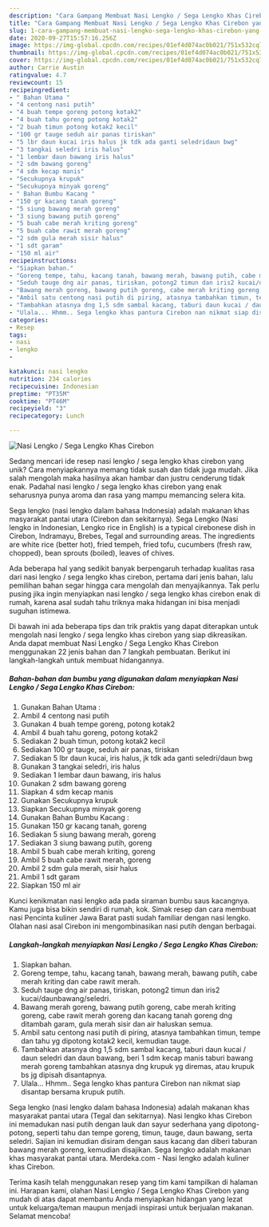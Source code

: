 ```yaml
---
description: "Cara Gampang Membuat Nasi Lengko / Sega Lengko Khas Cirebon yang Menggugah Selera"
title: "Cara Gampang Membuat Nasi Lengko / Sega Lengko Khas Cirebon yang Menggugah Selera"
slug: 1-cara-gampang-membuat-nasi-lengko-sega-lengko-khas-cirebon-yang-menggugah-selera
date: 2020-09-27T15:57:16.256Z
image: https://img-global.cpcdn.com/recipes/01ef4d074ac0b021/751x532cq70/nasi-lengko-sega-lengko-khas-cirebon-foto-resep-utama.jpg
thumbnail: https://img-global.cpcdn.com/recipes/01ef4d074ac0b021/751x532cq70/nasi-lengko-sega-lengko-khas-cirebon-foto-resep-utama.jpg
cover: https://img-global.cpcdn.com/recipes/01ef4d074ac0b021/751x532cq70/nasi-lengko-sega-lengko-khas-cirebon-foto-resep-utama.jpg
author: Carrie Austin
ratingvalue: 4.7
reviewcount: 15
recipeingredient:
- " Bahan Utama "
- "4 centong nasi putih"
- "4 buah tempe goreng potong kotak2"
- "4 buah tahu goreng potong kotak2"
- "2 buah timun potong kotak2 kecil"
- "100 gr tauge seduh air panas tiriskan"
- "5 lbr daun kucai iris halus jk tdk ada ganti seledridaun bwg"
- "3 tangkai seledri iris halus"
- "1 lembar daun bawang iris halus"
- "2 sdm bawang goreng"
- "4 sdm kecap manis"
- "Secukupnya krupuk"
- "Secukupnya minyak goreng"
- " Bahan Bumbu Kacang "
- "150 gr kacang tanah goreng"
- "5 siung bawang merah goreng"
- "3 siung bawang putih goreng"
- "5 buah cabe merah kriting goreng"
- "5 buah cabe rawit merah goreng"
- "2 sdm gula merah sisir halus"
- "1 sdt garam"
- "150 ml air"
recipeinstructions:
- "Siapkan bahan."
- "Goreng tempe, tahu, kacang tanah, bawang merah, bawang putih, cabe merah kriting dan cabe rawit merah."
- "Seduh tauge dng air panas, tiriskan, potong2 timun dan iris2 kucai/daunbawang/seledri."
- "Bawang merah goreng, bawang putih goreng, cabe merah kriting goreng, cabe rawit merah goreng dan kacang tanah goreng dng ditambah garam, gula merah sisir dan air haluskan semua."
- "Ambil satu centong nasi putih di piring, atasnya tambahkan timun, tempe dan tahu yg dipotong kotak2 kecil, kemudian tauge."
- "Tambahkan atasnya dng 1,5 sdm sambal kacang, taburi daun kucai / daun seledri dan daun bawang, beri 1 sdm kecap manis taburi bawang merah goreng tambahkan atasnya dng krupuk yg diremas, atau krupuk bs jg dipisah disantapnya."
- "Ulala... Hhmm.. Sega lengko khas pantura Cirebon nan nikmat siap disantap bersama krupuk putih."
categories:
- Resep
tags:
- nasi
- lengko
- 

katakunci: nasi lengko  
nutrition: 234 calories
recipecuisine: Indonesian
preptime: "PT35M"
cooktime: "PT46M"
recipeyield: "3"
recipecategory: Lunch

---
```



![Nasi Lengko / Sega Lengko Khas Cirebon](https://img-global.cpcdn.com/recipes/01ef4d074ac0b021/751x532cq70/nasi-lengko-sega-lengko-khas-cirebon-foto-resep-utama.jpg)

Sedang mencari ide resep nasi lengko / sega lengko khas cirebon yang unik? Cara menyiapkannya memang tidak susah dan tidak juga mudah. Jika salah mengolah maka hasilnya akan hambar dan justru cenderung tidak enak. Padahal nasi lengko / sega lengko khas cirebon yang enak seharusnya punya aroma dan rasa yang mampu memancing selera kita.

Sega lengko (nasi lengko dalam bahasa Indonesia) adalah makanan khas masyarakat pantai utara (Cirebon dan sekitarnya). Sega Lengko (Nasi lengko in Indonesian, Lengko rice in English) is a typical cirebonese dish in Cirebon, Indramayu, Brebes, Tegal and surrounding areas. The ingredients are white rice (better hot), fried tempeh, fried tofu, cucumbers (fresh raw, chopped), bean sprouts (boiled), leaves of chives.

Ada beberapa hal yang sedikit banyak berpengaruh terhadap kualitas rasa dari nasi lengko / sega lengko khas cirebon, pertama dari jenis bahan, lalu pemilihan bahan segar hingga cara mengolah dan menyajikannya. Tak perlu pusing jika ingin menyiapkan nasi lengko / sega lengko khas cirebon enak di rumah, karena asal sudah tahu triknya maka hidangan ini bisa menjadi suguhan istimewa.


Di bawah ini ada beberapa tips dan trik praktis yang dapat diterapkan untuk mengolah nasi lengko / sega lengko khas cirebon yang siap dikreasikan. Anda dapat membuat Nasi Lengko / Sega Lengko Khas Cirebon menggunakan 22 jenis bahan dan 7 langkah pembuatan. Berikut ini langkah-langkah untuk membuat hidangannya.

<!--inarticleads1-->

##### Bahan-bahan dan bumbu yang digunakan dalam menyiapkan Nasi Lengko / Sega Lengko Khas Cirebon:

1. Gunakan  Bahan Utama :
1. Ambil 4 centong nasi putih
1. Gunakan 4 buah tempe goreng, potong kotak2
1. Ambil 4 buah tahu goreng, potong kotak2
1. Sediakan 2 buah timun, potong kotak2 kecil
1. Sediakan 100 gr tauge, seduh air panas, tiriskan
1. Sediakan 5 lbr daun kucai, iris halus, jk tdk ada ganti seledri/daun bwg
1. Gunakan 3 tangkai seledri, iris halus
1. Sediakan 1 lembar daun bawang, iris halus
1. Gunakan 2 sdm bawang goreng
1. Siapkan 4 sdm kecap manis
1. Gunakan Secukupnya krupuk
1. Siapkan Secukupnya minyak goreng
1. Gunakan  Bahan Bumbu Kacang :
1. Gunakan 150 gr kacang tanah, goreng
1. Sediakan 5 siung bawang merah, goreng
1. Sediakan 3 siung bawang putih, goreng
1. Ambil 5 buah cabe merah kriting, goreng
1. Ambil 5 buah cabe rawit merah, goreng
1. Ambil 2 sdm gula merah, sisir halus
1. Ambil 1 sdt garam
1. Siapkan 150 ml air


Kunci kenikmatan nasi lengko ada pada siraman bumbu saus kacangnya. Kamu juga bisa bikin sendiri di rumah, kok. Simak resep dan cara membuat nasi Pencinta kuliner Jawa Barat pasti sudah familiar dengan nasi lengko. Olahan nasi asal Cirebon ini mengombinasikan nasi putih dengan berbagai. 

<!--inarticleads2-->

##### Langkah-langkah menyiapkan Nasi Lengko / Sega Lengko Khas Cirebon:

1. Siapkan bahan.
1. Goreng tempe, tahu, kacang tanah, bawang merah, bawang putih, cabe merah kriting dan cabe rawit merah.
1. Seduh tauge dng air panas, tiriskan, potong2 timun dan iris2 kucai/daunbawang/seledri.
1. Bawang merah goreng, bawang putih goreng, cabe merah kriting goreng, cabe rawit merah goreng dan kacang tanah goreng dng ditambah garam, gula merah sisir dan air haluskan semua.
1. Ambil satu centong nasi putih di piring, atasnya tambahkan timun, tempe dan tahu yg dipotong kotak2 kecil, kemudian tauge.
1. Tambahkan atasnya dng 1,5 sdm sambal kacang, taburi daun kucai / daun seledri dan daun bawang, beri 1 sdm kecap manis taburi bawang merah goreng tambahkan atasnya dng krupuk yg diremas, atau krupuk bs jg dipisah disantapnya.
1. Ulala... Hhmm.. Sega lengko khas pantura Cirebon nan nikmat siap disantap bersama krupuk putih.


Sega lengko (nasi lengko dalam bahasa Indonesia) adalah makanan khas masyarakat pantai utara (Tegal dan sekitarnya). Nasi lengko khas Cirebon ini memadukan nasi putih dengan lauk dan sayur sederhana yang dipotong-potong, seperti tahu dan tempe goreng, timun, tauge, daun bawang, serta seledri. Sajian ini kemudian disiram dengan saus kacang dan diberi taburan bawang merah goreng, kemudian disajikan. Sega lengko adalah makanan khas masyarakat pantai utara. Merdeka.com - Nasi lengko adalah kuliner khas Cirebon. 

Terima kasih telah menggunakan resep yang tim kami tampilkan di halaman ini. Harapan kami, olahan Nasi Lengko / Sega Lengko Khas Cirebon yang mudah di atas dapat membantu Anda menyiapkan hidangan yang lezat untuk keluarga/teman maupun menjadi inspirasi untuk berjualan makanan. Selamat mencoba!
